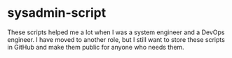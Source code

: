 # sysadmin-script
These scripts helped me a lot when I was a system engineer and a DevOps engineer. I have moved to another role, but I still want to store these scripts in GitHub and make them public for anyone who needs them.
